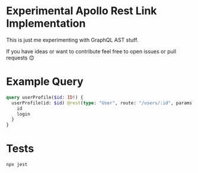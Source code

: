 # Experimental Apollo Rest Link Implementation

This is just me experimenting with GraphQL AST stuff.

If you have ideas or want to contribute feel free to open issues or pull requests 😊

# Example Query

```graphql
query userProfile($id: ID!) {
  userProfile(id: $id) @rest(type: "User", route: "/users/:id", params: { id: $id }) {
    id
    login
  }
}
```

# Tests

```shell
npx jest
```
